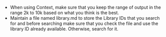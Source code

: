 -   When using Context, make sure that you keep the range of output in the range 2k to 10k based on what you think is the best.
-   Maintain a file named library.md to store the Library IDs that you search for and before searching make sure that you check the file and use the library ID already available. Otherwise, search for it.
